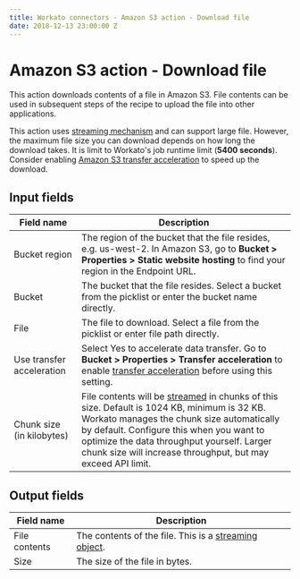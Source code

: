```yaml
---
title: Workato connectors - Amazon S3 action - Download file
date: 2018-12-13 23:00:00 Z
---
```


# Amazon S3 action - Download file
This action downloads contents of a file in Amazon S3. File contents can be used in subsequent steps of the recipe to upload the file into other applications.

This action uses [streaming mechanism](https://docs.workato.com/features/file-streaming.html) and can support large file. However, the maximum file size you can download depends on how long the download takes. It is limit to Workato's job runtime limit (**5400 seconds**). Consider enabling [Amazon S3 transfer acceleration](https://docs.aws.amazon.com/AmazonS3/latest/dev/transfer-acceleration.html) to speed up the download.

## Input fields
| Field name | Description |
|---|---|
| Bucket region | The region of the bucket that the file resides, e.g. us-west-2. In Amazon S3, go to **Bucket > Properties > Static website hosting** to find your region in the Endpoint URL. |
| Bucket | The bucket that the file resides. Select a bucket from the picklist or enter the bucket name directly. |
| File | The file to download. Select a file from the picklist or enter file path directly. |
| Use transfer acceleration | Select Yes to accelerate data transfer. Go to **Bucket > Properties > Transfer acceleration** to enable [transfer acceleration](https://docs.aws.amazon.com/AmazonS3/latest/dev/transfer-acceleration.html) before using this setting. |
| Chunk size<br>(in kilobytes) | File contents will be [streamed](https://docs.workato.com/features/file-streaming.html) in chunks of this size. Default is 1024 KB, minimum is 32 KB. Workato manages the chunk size automatically by default. Configure this when you want to optimize the data throughput yourself. Larger chunk size will increase throughput, but may exceed API limit. |

## Output fields
| Field name | Description |
|---|---|
| File contents | The contents of the file. This is a [streaming object](https://docs.workato.com/features/file-streaming.html). |
| Size | The size of the file in bytes. |

